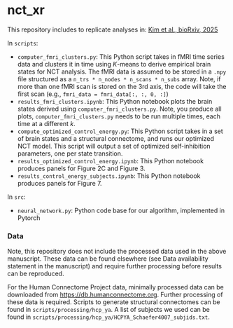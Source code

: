 # nct_xr

This repository includes to replicate analyses in: [Kim et al., bioRxiv, 2025](https://www.biorxiv.org/content/10.1101/2025.04.24.650287v1)

In `scripts`:

- `computer_fmri_clusters.py`: This Python script takes in fMRI time series data and clusters it in time using *K*-means to derive empirical brain states for NCT analysis. The fMRI data is assumed to be stored in a `.npy` file structured as a `n_trs * n_nodes * n_scans * n_subs` array. Note, if more than one fMRI scan is stored on the 3rd axis, the code will take the first scan (e.g., `fmri_data = fmri_data[:, :, 0, :]`)
- `results_fmri_clusters.ipynb`: This Python notebook plots the brain states derived using `computer_fmri_clusters.py`. Note, you produce all plots, `computer_fmri_clusters.py` needs to be run multiple times, each time at a different *k*.
- `compute_optimized_control_energy.py`: This Python script takes in a set of brain states and a structural connectome, and runs our optimized NCT model. This script will output a set of optimized self-inhibition parameters, one per state transition.
- `results_optimized_control_energy.ipynb`: This Python notebook produces panels for Figure 2C and Figure 3.
- `results_control_energy_subjects.ipynb`: This Python notebook produces panels for Figure 7.

In `src`:

- `neural_network.py`: Python code base for our algorithm, implemented in Pytorch

### Data

Note, this repository does not include the processed data used in the above manuscript. These data can be found elsewhere (see Data availability statement in the manuscript) and require further processing before results can be reproduced. 

For the Human Connectome Project data, minimally processed data can be downloaded from https://db.humanconnectome.org. Further processing of these data is required. Scripts to generate structural connectomes can be found in `scripts/processing/hcp_ya`. A list of subjects we used can be found in `scripts/processing/hcp_ya/HCPYA_Schaefer4007_subjids.txt`.
